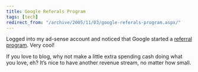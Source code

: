 ```yaml
---
title: Google Referals Program
tags: [tech]
redirect_from: "/archive/2005/11/03/google-referals-program.aspx/"
---
```


Logged into my ad-sense account and noticed that Google started a
[referral program](http://www.google.com/referral/). Very cool!

If you love to blog, why not make a little extra spending cash doing
what you love, eh? It’s nice to have another revenue stream, no matter
how small.

